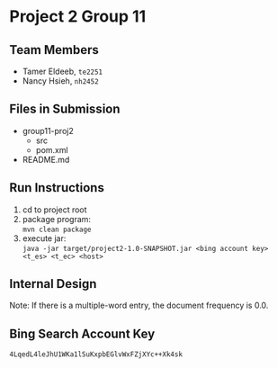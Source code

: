 # Project 2 Group 11

## Team Members
- Tamer Eldeeb, `te2251`
- Nancy Hsieh, `nh2452`


## Files in Submission
- group11-proj2
	- src
	- pom.xml
- README.md


## Run Instructions

1. cd to project root
3. package program: <br/>`mvn clean package`
4. execute jar: <br/>`java -jar target/project2-1.0-SNAPSHOT.jar <bing account key> <t_es> <t_ec> <host>`



## Internal Design



Note: If there is a multiple-word entry, the document frequency is 0.0.


## Bing Search Account Key
`4LqedL4leJhU1WKa1lSuKxpbEGlvWxFZjXYc++Xk4sk`
